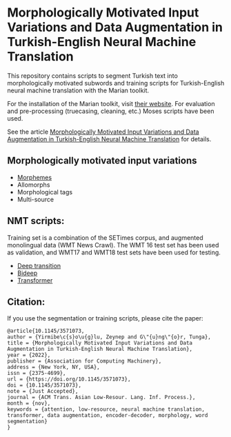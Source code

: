 # Morphologically Motivated Input Variations and Data Augmentation in Turkish-English Neural Machine Translation

This repository contains scripts to segment Turkish text into morphologically motivated subwords and training scripts for Turkish-English neural machine translation with the Marian toolkit. 

For the installation of the Marian toolkit, visit [their website](https://marian-nmt.github.io). For evaluation and pre-processing (truecasing, cleaning, etc.) Moses scripts have been used. 

See the article [Morphologically Motivated Input Variations and Data Augmentation in Turkish-English Neural Machine Translation](https://dl.acm.org/doi/10.1145/3571073) for details. 

## Morphologically motivated input variations

- [Morphemes](segmentation/morphemes)
- Allomorphs
- Morphological tags
- Multi-source

## NMT scripts: 

Training set is a combination of the SETimes corpus, and augmented monolingual data (WMT News Crawl). The WMT 16 test set has been used as validation, and WMT17 and WMT18 test sets have been used for testing. 

- [Deep transition](train/deep_transition.sh)
- [Bideep](train/bideep.sh)
- [Transformer](train/transformer.sh)

## Citation: 

If you use the segmentation or training scripts, please cite the paper: 

```
@article{10.1145/3571073,
author = {Yirmibe\c{s}o\u{g}lu, Zeynep and G\"{u}ng\"{o}r, Tunga},
title = {Morphologically Motivated Input Variations and Data Augmentation in Turkish-English Neural Machine Translation},
year = {2022},
publisher = {Association for Computing Machinery},
address = {New York, NY, USA},
issn = {2375-4699},
url = {https://doi.org/10.1145/3571073},
doi = {10.1145/3571073},
note = {Just Accepted},
journal = {ACM Trans. Asian Low-Resour. Lang. Inf. Process.},
month = {nov},
keywords = {attention, low-resource, neural machine translation, transformer, data augmentation, encoder-decoder, morphology, word segmentation}
}
```
